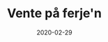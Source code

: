 ---
title: "Vente på ferje'n"
date: 2020-02-29
categories: Aquarel
tags:
    - landskap
    - fantasi
span: 3w
---
